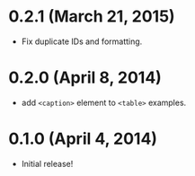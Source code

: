 # 0.2.1 (March 21, 2015)

- Fix duplicate IDs and formatting.

# 0.2.0 (April 8, 2014)

- add `<caption>` element to `<table>` examples.

# 0.1.0 (April 4, 2014)

- Initial release!
